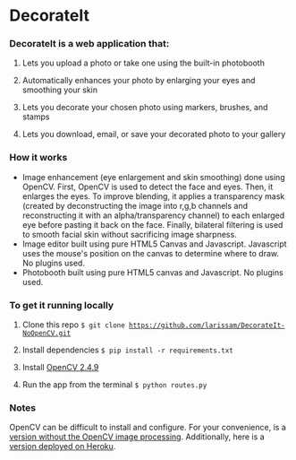 # DecorateIt

### DecorateIt is a web application that:
1. Lets you upload a photo or take one using the built-in photobooth

2. Automatically enhances your photo by enlarging your eyes and smoothing your skin

3. Lets you decorate your chosen photo using markers, brushes, and stamps

4. Lets you download, email, or save your decorated photo to your gallery


### How it works

- Image enhancement (eye enlargement and skin smoothing) done using OpenCV. First, OpenCV is used to detect the face and eyes. Then, it enlarges the eyes. To improve blending, it applies a transparency mask (created by deconstructing the image into r,g,b channels and reconstructing it with an alpha/transparency channel) to each enlarged eye before pasting it back on the face. Finally, bilateral filtering is used to smooth facial skin without sacrificing image sharpness.
- Image editor built using pure HTML5 Canvas and Javascript. Javascript uses the mouse's position on the canvas to determine where to draw. No plugins used.
- Photobooth built using pure HTML5 canvas and Javascript. No plugins used.

### To get it running locally

1. Clone this repo
<code>$ git clone https://github.com/larissam/DecorateIt-NoOpenCV.git </code>

2. Install dependencies
<code>$ pip install -r requirements.txt </code>

3. Install [OpenCV 2.4.9](http://opencv.org/downloads.html)

4. Run the app from the terminal
<code>$ python routes.py </code>

### Notes

OpenCV can be difficult to install and configure. For your convenience, is a [version without the OpenCV image processing](https://github.com/larissam/DecorateIt-NoOpenCV). Additionally, here is a [version deployed on Heroku](https://github.com/larissam/DecorateIt-Heroku).


